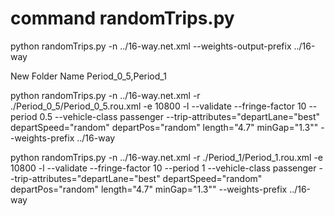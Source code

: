 # command randomTrips.py

python randomTrips.py -n ../16-way.net.xml --weights-output-prefix ../16-way

New Folder Name Period_0_5,Period_1

python randomTrips.py -n ../16-way.net.xml -r ./Period_0_5/Period_0_5.rou.xml -e 10800 -l --validate --fringe-factor 10 --period 0.5 --vehicle-class passenger --trip-attributes="departLane=\"best\" departSpeed=\"random\" departPos=\"random\" length=\"4.7\" minGap=\"1.3\"" --weights-prefix ../16-way

python randomTrips.py -n ../16-way.net.xml -r ./Period_1/Period_1.rou.xml -e 10800 -l --validate --fringe-factor 10 --period 1 --vehicle-class passenger --trip-attributes="departLane=\"best\" departSpeed=\"random\" departPos=\"random\" length=\"4.7\" minGap=\"1.3\"" --weights-prefix ../16-way
